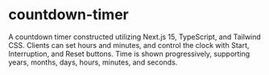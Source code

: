 # countdown-timer
A countdown timer constructed utilizing Next.js 15, TypeScript, and Tailwind CSS. Clients can set hours and minutes, and control the clock with Start, Interruption, and Reset buttons. Time is shown progressively, supporting years, months, days, hours, minutes, and seconds.
